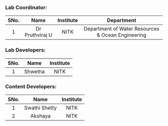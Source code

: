 <!-- Remove all lines above this line before making changes to the file -->

### Lab Coordinator:

| SNo. |      Name       | Institute |                    Department                     |
| :--: | :-------------: | :-------: | :-----------------------------------------------: |
|  1   | Dr Pruthviraj U |   NITK    | Department of Water Resources & Ocean Engineering |

### Lab Developers:

| SNo. |  Name   | Institute |
| :--: | :-----: | :-------: |
|  1   | Shwetha |   NITK    |

### Content Developers:

| SNo. |      Name       | Institute |
| :--: | :-------------: | :-------: |
|  1   | Swathi Shetty   |   NITK    |
|  2   | Akshaya         |   NITK    |
